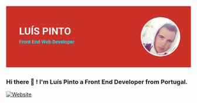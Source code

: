 # ![preview](banner.png)

### Hi there 👋 ! I'm Luís Pinto a Front End Developer from Portugal.


<a href="https://reactjs.org/"><img alt="Website" src="https://img.shields.io/twitter/url?color=%2342d4f5&label=React&logo=React&style=for-the-badge&url=https%3A%2F%2Freactjs.org%2F"></a>
